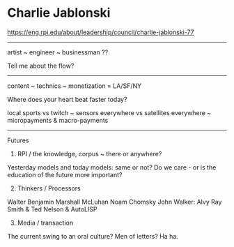 # Charlie Jablonski

https://eng.rpi.edu/about/leadership/council/charlie-jablonski-77

***

artist ~ engineer ~ businessman ??

Tell me about the flow?

***

content ~ technics ~ monetization = LA/SF/NY

Where does your heart beat faster today?

local sports vs twitch ~ sensors everywhere vs satellites everywhere ~ micropayments & macro-payments

***

Futures

1. RPI / the knowledge, corpus ~ there or anywhere?

Yesterday models and today models: same or not? Do we care - or is the education of the future more important?

2. Thinkers / Processors

Walter Benjamin
Marshall McLuhan
Noam Chomsky
John Walker: Alvy Ray Smith & Ted Nelson & AutoLISP

3. Media / transaction

The current swing to an oral culture? Men of letters? Ha ha.
